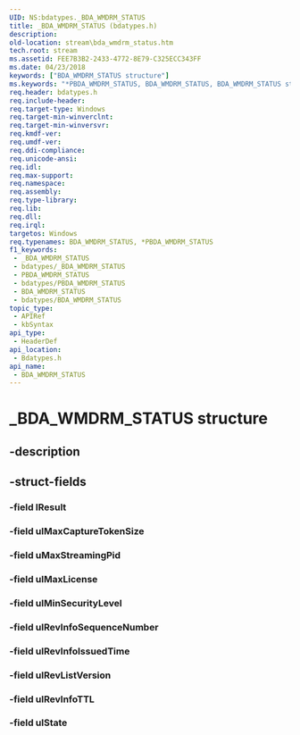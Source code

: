 ```yaml
---
UID: NS:bdatypes._BDA_WMDRM_STATUS
title: _BDA_WMDRM_STATUS (bdatypes.h)
description: 
old-location: stream\bda_wmdrm_status.htm
tech.root: stream
ms.assetid: FEE7B3B2-2433-4772-8E79-C325ECC343FF
ms.date: 04/23/2018
keywords: ["BDA_WMDRM_STATUS structure"]
ms.keywords: "*PBDA_WMDRM_STATUS, BDA_WMDRM_STATUS, BDA_WMDRM_STATUS structure [Streaming Media Devices], PBDA_WMDRM_STATUS, PBDA_WMDRM_STATUS structure pointer [Streaming Media Devices], _BDA_WMDRM_STATUS, bdatypes/BDA_WMDRM_STATUS, bdatypes/PBDA_WMDRM_STATUS, stream.bda_wmdrm_status"
req.header: bdatypes.h
req.include-header: 
req.target-type: Windows
req.target-min-winverclnt: 
req.target-min-winversvr: 
req.kmdf-ver: 
req.umdf-ver: 
req.ddi-compliance: 
req.unicode-ansi: 
req.idl: 
req.max-support: 
req.namespace: 
req.assembly: 
req.type-library: 
req.lib: 
req.dll: 
req.irql: 
targetos: Windows
req.typenames: BDA_WMDRM_STATUS, *PBDA_WMDRM_STATUS
f1_keywords:
 - _BDA_WMDRM_STATUS
 - bdatypes/_BDA_WMDRM_STATUS
 - PBDA_WMDRM_STATUS
 - bdatypes/PBDA_WMDRM_STATUS
 - BDA_WMDRM_STATUS
 - bdatypes/BDA_WMDRM_STATUS
topic_type:
 - APIRef
 - kbSyntax
api_type:
 - HeaderDef
api_location:
 - Bdatypes.h
api_name:
 - BDA_WMDRM_STATUS
---
```


# _BDA_WMDRM_STATUS structure


## -description

## -struct-fields

### -field lResult

### -field ulMaxCaptureTokenSize

### -field uMaxStreamingPid

### -field ulMaxLicense

### -field ulMinSecurityLevel

### -field ulRevInfoSequenceNumber

### -field ulRevInfoIssuedTime

### -field ulRevListVersion

### -field ulRevInfoTTL

### -field ulState

